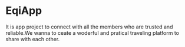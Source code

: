 # EqiApp
It is app project to connect with all the members who are trusted and reliable.We wanna to ceate a woderful and pratical traveling platform to share with each other.
